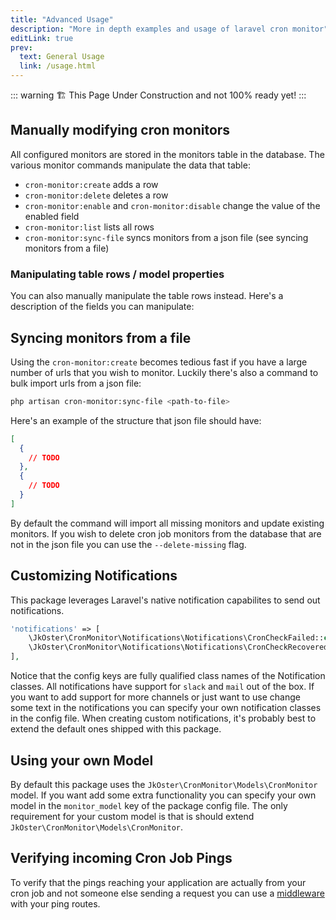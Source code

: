 ```yaml
---
title: "Advanced Usage"
description: "More in depth examples and usage of laravel cron monitor"
editLink: true
prev:
  text: General Usage
  link: /usage.html
---
```


::: warning
🏗️ This Page Under Construction and not 100% ready yet!
:::

## Manually modifying cron monitors

All configured monitors are stored in the monitors table in the database. The various monitor commands manipulate the data that table:

- ``cron-monitor:create`` adds a row
- ``cron-monitor:delete`` deletes a row
- ``cron-monitor:enable`` and ``cron-monitor:disable`` change the value of the enabled field
- ``cron-monitor:list`` lists all rows
- ``cron-monitor:sync-file`` syncs monitors from a json file (see syncing monitors from a file)

### Manipulating table rows / model properties

You can also manually manipulate the table rows instead. Here's a description of the fields you can manipulate:

## Syncing monitors from a file

Using the ``cron-monitor:create`` becomes tedious fast if you have a large number of urls that you wish to monitor. Luckily there's also a command to bulk import urls from a json file:

```bash
php artisan cron-monitor:sync-file <path-to-file>
```

Here's an example of the structure that json file should have:

```json
[
  {
    // TODO
  },
  {
    // TODO
  }
]
```

By default the command will import all missing monitors and update existing monitors. If you wish to delete cron job monitors from the database that are not in the json file you can use the ``--delete-missing`` flag.

## Customizing Notifications

This package leverages Laravel's native notification capabilites to send out notifications.

```php
'notifications' => [
    \JkOster\CronMonitor\Notifications\Notifications\CronCheckFailed::class => ['slack'],
    \JkOster\CronMonitor\Notifications\Notifications\CronCheckRecovered::class => ['slack'],
],
```

Notice that the config keys are fully qualified class names of the Notification classes. All notifications have support for ``slack`` and ``mail`` out of the box. If you want to add support for more channels or just want to use change some text in the notifications you can specify your own notification classes in the config file. When creating custom notifications, it's probably best to extend the default ones shipped with this package.

## Using your own Model

By default this package uses the ``JkOster\CronMonitor\Models\CronMonitor`` model. If you want add some extra functionality you can specify your own model in the ``monitor_model`` key of the package config file. The only requirement for your custom model is that is should extend ``JkOster\CronMonitor\Models\CronMonitor``.

## Verifying incoming Cron Job Pings

To verify that the pings reaching your application are actually from your cron job and not someone else sending a request you can use a [middleware](https://laravel.com/docs/middleware#main-content) with your ping routes.
